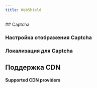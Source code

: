 ```yaml
---
title: WebShield
---
```

<gtranslate-io>
## Captcha

### Настройка отображения Captcha

### Локализация для Captcha

## Поддержка CDN
		
#### Supported CDN providers
</gtranslate-io>





